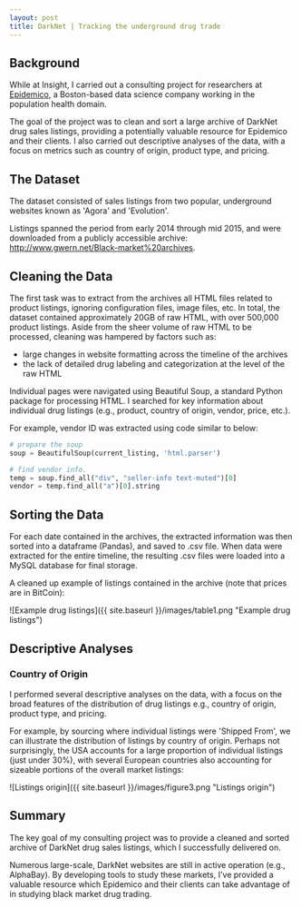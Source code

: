 ```yaml
---
layout: post
title: DarkNet | Tracking the underground drug trade
---
```


## Background

While at Insight, I carried out a consulting project for researchers at [Epidemico](http://www.epidemico.com), a Boston-based data science company working in the population health domain. 

The goal of the project was to clean and sort a large archive of DarkNet drug sales listings, providing a potentially valuable resource for Epidemico and their clients. I also carried out descriptive analyses of the data, with a focus on metrics such as country of origin, product type, and pricing.

## The Dataset

The dataset consisted of sales listings from two popular, underground websites known as 'Agora' and 'Evolution'. 

Listings spanned the period from early 2014 through mid 2015, and were downloaded from a publicly accessible archive: <http://www.gwern.net/Black-market%20archives>.

## Cleaning the Data

The first task was to extract from the archives all HTML files related to product listings, ignoring configuration files, image files, etc. In total, the dataset contained approximately 20GB of raw HTML, with over 500,000 product listings. Aside from the sheer volume of raw HTML to be processed, cleaning was hampered by factors such as:
  
- large changes in website formatting across the timeline of the archives
- the lack of detailed drug labeling and categorization at the level of the raw HTML

Individual pages were navigated using Beautiful Soup, a standard Python package for processing HTML. I searched for key information about individual drug listings (e.g., product, country of origin, vendor, price, etc.). 

For example, vendor ID was extracted using code similar to below:

```python
# prepare the soup
soup = BeautifulSoup(current_listing, 'html.parser')

# find vendor info.
temp = soup.find_all("div", "seller-info text-muted")[0]
vendor = temp.find_all("a")[0].string
```

## Sorting the Data

For each date contained in the archives, the extracted information was then sorted into a dataframe (Pandas), and saved to .csv file. When data were extracted for the entire timeline, the resulting .csv files were loaded into a MySQL database for final storage.

A cleaned up example of listings contained in the archive (note that prices are in BitCoin):

![Example drug listings]({{ site.baseurl }}/images/table1.png "Example drug listings")

## Descriptive Analyses

### Country of Origin

I performed several descriptive analyses on the data, with a focus on the broad features of the distribution of drug listings e.g., country of origin, product type, and pricing.

For example, by sourcing where individual listings were 'Shipped From', we can illustrate the distribution of listings by country of origin. Perhaps not surprisingly, the USA accounts for a large proportion of individual listings (just under 30%), with several European countries also accounting for sizeable portions of the overall market listings:

![Listings origin]({{ site.baseurl }}/images/figure3.png "Listings origin")

## Summary
The key goal of my consulting project was to provide a cleaned and sorted archive of DarkNet drug sales listings, which I successfully delivered on. 

Numerous large-scale, DarkNet websites are still in active operation (e.g., AlphaBay). By developing tools to study these markets, I've provided a valuable resource which Epidemico and their clients can take advantage of in studying black market drug trading.
<!--more-->
